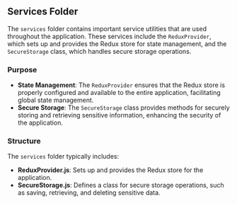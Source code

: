 ## Services Folder

The `services` folder contains important service utilities that are used throughout the application. These services include the `ReduxProvider`, which sets up and provides the Redux store for state management, and the `SecureStorage` class, which handles secure storage operations.

### Purpose

- **State Management**: The `ReduxProvider` ensures that the Redux store is properly configured and available to the entire application, facilitating global state management.
- **Secure Storage**: The `SecureStorage` class provides methods for securely storing and retrieving sensitive information, enhancing the security of the application.

### Structure

The `services` folder typically includes:

- **ReduxProvider.js**: Sets up and provides the Redux store for the application.
- **SecureStorage.js**: Defines a class for secure storage operations, such as saving, retrieving, and deleting sensitive data.
